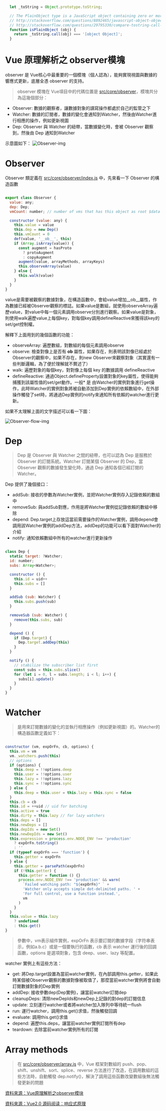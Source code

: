 ```js

  let _toString = Object.prototype.toString;

  // The PlainObject type is a JavaScript object containing zero or more key-value pairs.‍
  // http://stackoverflow.com/questions/8892465/javascript-object-object-means
  // http://stackoverflow.com/questions/29795330/compare-tostring-call-against-tostring
  function isPlainObject (obj) {
    return _toString.call(obj) === '[object Object]';
  }


```

[Observer]: https://github.com/Shenglian/WORK_TIP/blob/master/imgs/observer.png
[Observer-flow]: https://github.com/Shenglian/WORK_TIP/blob/master/imgs/observer-flow.png

# Vue 原理解析之 observer模塊

observer 是 Vue核心中最重要的一個模塊（個人認為），能夠實現視圖與數據的響應式更新，底層全憑 observer 的支持。

> observer 模塊在 Vue項目中的代碼位置是 [src/core/observer](https://github.com/vuejs/vue/blob/dev/src/core/observer/index.js)，模塊共分為這幾個部分：
  * Observer: 數據的觀察者，讓數據對象的讀寫操作都處於自己的監管之下 
  * Watcher: 數據的訂閱者，數據的變化會通知到Watcher，然後由Watcher進行相應的操作，例如更新視圖
  * Dep: Observer 與 Watcher 的紐帶，當數據變化時，會被 Observer 觀察到，然後由 Dep 通知到Watcher

示意圖如下：
![Observer-img][Observer]

# Observer

Observer 類定義在 [src/core/observer/index.js](https://github.com/vuejs/vue/blob/dev/src/core/observer/index.js#L34-L53) 中，先來看一下 Observer 的構造函數

```js

export class Observer {
  value: any;
  dep: Dep;
  vmCount: number; // number of vms that has this object as root $data

  constructor (value: any) {
    this.value = value
    this.dep = new Dep()
    this.vmCount = 0
    def(value, '__ob__', this)
    if (Array.isArray(value)) {
      const augment = hasProto
        ? protoAugment
        : copyAugment
      augment(value, arrayMethods, arrayKeys)
      this.observeArray(value)
    } else {
      this.walk(value)
    }
  }
}

```
value是需要被觀察的數據對象，在構造函數中，會給value增加__ob__屬性，作為數據已經被Observer觀察的標誌。如果value是數組，就使用observeArray遍歷value，對value中每一個元素調用observe分別進行觀察。如果value是對象，則使用walk遍歷value上每個key，對每個key調用defineReactive來獲得該key的set/get控制權。

解釋下上面用到的幾個函數的功能：

* observeArray: 遍歷數組，對數組的每個元素調用observe
* observe: 檢查對像上是否有 __ob__ 屬性，如果存在，則表明該對像已經處於Observer的觀察中，如果不存在，則new Observer來觀察對象（其實還有一些判斷邏輯，為了便於理解就不贅述了）
* walk: 遍歷對象的每個key，對對像上每個 key 的數據調用 defineReactive
* defineReactive: 通過Object.defineProperty設置對象的key屬性，使得能夠捕獲到該屬性值的set/get動作。一般* 是 由Watcher的實例對象進行get操作，此時Watcher的實例對象將被自動添加到Dep實例的依賴數組中，在外部操作觸發了set時，將通過Dep實例的notify來通知所有依賴的watcher進行更新。

如果不太理解上面的文字描述可以看一下圖：

![Observer-flow-img][Observer-flow]

# Dep

> Dep 是 Observer 與 Watcher 之間的紐帶，也可以認為 Dep 是服務於 Observer 的訂閱系統。Watcher 訂閱某個 Observer 的 Dep，當 Observer 觀察的數據發生變化時，通過 Dep 通知各個已經訂閱的 Watcher。

Dep 提供了幾個接口：

* addSub: 接收的參數為Watcher實例，並把Watcher實例存入記錄依賴的數組中
* removeSub: 與addSub對應，作用是將Watcher實例從記錄依賴的數組中移除
* depend: Dep.target上存放這當前需要操作的Watcher實例，調用depend會調用該Watcher實例的addDep方法，addDep的功能可以看下面對Watcher的介紹
* notify: 通知依賴數組中所有的watcher進行更新操作

```js

class Dep {
  static target: ?Watcher;
  id: number;
  subs: Array<Watcher>;

  constructor () {
    this.id = uid++
    this.subs = []
  }

  addSub (sub: Watcher) {
    this.subs.push(sub)
  }

  removeSub (sub: Watcher) {
    remove(this.subs, sub)
  }

  depend () {
    if (Dep.target) {
      Dep.target.addDep(this)
    }
  }

  notify () {
    // stabilize the subscriber list first
    const subs = this.subs.slice()
    for (let i = 0, l = subs.length; i < l; i++) {
      subs[i].update()
    }
  }
}

```

# Watcher 

> 是用來訂閱數據的變化的並執行相應操作（例如更新視圖）的。Watcher的構造器函數定義如下：

```js

constructor (vm, expOrFn, cb, options) {
  this.vm = vm
  vm._watchers.push(this)
  // options
  if (options) {
    this.deep = !!options.deep
    this.user = !!options.user
    this.lazy = !!options.lazy
    this.sync = !!options.sync
  } else {
    this.deep = this.user = this.lazy = this.sync = false
  }
  this.cb = cb
  this.id = ++uid // uid for batching
  this.active = true
  this.dirty = this.lazy // for lazy watchers
  this.deps = []
  this.newDeps = []
  this.depIds = new Set()
  this.newDepIds = new Set()
  this.expression = process.env.NODE_ENV !== 'production'
    ? expOrFn.toString()
    : ''
  if (typeof expOrFn === 'function') {
    this.getter = expOrFn
  } else {
    this.getter = parsePath(expOrFn)
    if (!this.getter) {
      this.getter = function () {}
      process.env.NODE_ENV !== 'production' && warn(
        `Failed watching path: "${expOrFn}" ` +
        'Watcher only accepts simple dot-delimited paths. ' +
        'For full control, use a function instead.',
        vm
      )
    }
  }
  this.value = this.lazy
    ? undefined
    : this.get()
}

```

> 參數中，vm表示組件實例，expOrFn 表示要訂閱的數據字段（字符串表示，例如a.b.c）或是一個要執行的函數，cb 表示 watcher 運行後的回調函數，options 是選項對象，包含 deep、user、lazy 等配置。

watcher 實例上有這些方法：

* get: 將Dep.target設置為當前watcher實例，在內部調用this.getter，如果此時某個被Observer觀察的數據對像被取值了，那麼當前watcher實例將會自動訂閱數據對象的Dep實例
* addDep: 接收參數dep(Dep實例)，讓當前watcher訂閱dep
* cleanupDeps: 清除newDepIds和newDep上記錄的對dep的訂閱信息
* update: 立刻運行watcher或者將watcher加入隊列中等待統一flush
* run: 運行watcher，調用this.get()求值，然後觸發回調
* evaluate: 調用this.get()求值
* depend: 遍歷this.deps，讓當前watcher實例訂閱所有dep
* teardown: 去除當前watcher實例所有的訂閱


# Array methods

> 在 [src/core/observer/array.js](https://github.com/vuejs/vue/blob/dev/src/core/observer/array.js) 中，Vue 框架對數組的 push、pop、shift、unshift、sort、splice、reverse 方法進行了改造，在調用數組的這些方法時，自動觸發 dep.notify()，解決了調用這些函數改變數組後無法觸發更新的問題


[資料來源：Vue原理解析之observer模块 ](https://segmentfault.com/a/1190000008377887)

[資料來源：Vue2.0 源码阅读：响应式原理 ](http://zhouweicsu.github.io/blog/2017/03/07/vue-2-0-reactivity/)

